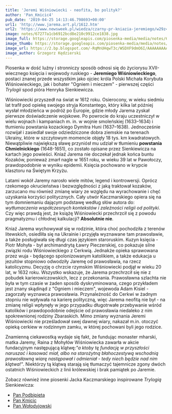```yaml
---
title: 'Jeremi Wiśniowiecki - neofita, bo polityk?'
author: 'Pan_Kmicic4'
pub_date: '2019-04-25 14:13:46.798693+00:00'
url1: 'http://www.jarema.art.pl/1612.htm'
url2: 'https://www.newsweek.pl/wiedza/czarny-pr-kniazia-jeremiego/w29z427'
image: notes/67277a1cb6912bcd8e210c9912ce1838.jpg
image_full: https://storage.googleapis.com/piosenka-media/media/notes/67277a1cb6912bcd8e210c9912ce1838.jpg
image_thumb: https://storage.googleapis.com/piosenka-media/media/notes/67277a1cb6912bcd8e210c9912ce1838.jpg.0x300_q85_upscale.jpg
image_url: https://2.bp.blogspot.com/-RqMnUHqwT3c/WSDXF9dmO6I/AAAAAAAAA00/U8syL45VMaEcmWi42pxrOKZklzzSi7bNwCLcB/s1600/67277a1cb6912bcd8e210c9912ce1838.jpg
image_author: Grzegorz Kędzierski
---
```


Piosenka w dość luźny i stronniczy sposób odnosi się do życiorysu XVII\-wiecznego księcia i wojewody ruskiego \- **Jeremiego Wiśniowieckiego**, postaci znanej przede wszystkim jako ojciec króla Polski Michała Korybuta Wiśniowieckiego, jak i bohater "Ogniem i mieczem" \- pierwszej części  _Trylogii_ spod pióra Henryka Sienkiewicza.

Wiśniowiecki przyszedł na świat w 1612 roku. Osierocony, w wieku siedmiu lat trafił pod opiekę swojego stryja Konstantego, który kilka lat później wysłał młodzieńca w podróż po Europie, gdzie młody Jarema zyskał pierwsze doświadczenie wojskowe. Po powrocie do kraju uczestniczył w wielu wojnach i kampaniach m. in. w  wojnie smoleńskiej \(1633–1634\) i tłumieniu   powstania kozackiego Dymitra Huni \(1637–1638\). Jednocześnie rozwijał i zasiedlał swoje odziedziczone dobra ziemskie na terenach Ukrainy, które w szczytowym momencie objęły 18 tys. km kwadratowych. Niewątpliwie największą sławę przyniósł mu udział w tłumieniu **powstania Chmielnickiego** \(1648\-1651\), co zostało opisane przez Sienkiewicza na kartach jego powieści. Kniaź Jarema nie doczekał jednak końca buntu Kozaków, ponieważ zmarł nagle w 1651 roku, w wieku 39 lat w Pawołoczy, prawdopodobnie w wyniku epidemii. Księcia pochowano w krypcie klasztoru na Świętym Krzyżu.

Latami wokół Jaremy narosło wiele mitów, legend i kontrowersji. Oprócz rzekomego okrucieństwa i bezwzględności z jaką traktował kozaków, zarzucano mu również zmianę wiary ze względu na wyrachowanie i chęć uzyskania korzyści politycznych. Cały utwór Kaczmarskiego opiera się na tym domniemaniu dającym podstawę według słów autora do: _wytłumaczenia współczesnych kontekstów i zależności religii od polityki_.
Czy więc prawdą jest, że książę Wiśniowiecki przechrzcił się z powodu pragmatyzmu i chłodnej kalkulacji? **Absolutnie nie**.

Kniaź Jarema wychowywał się w rodzinie, która choć pochodziła z terenów litewskich, osiedliła się na Ukrainie i przyjęła wyznawane tam prawosławie, a także posługiwała się długi czas językiem staroruskim. Kuzyn księcia \- Piotr Mohyła \- był  archimandrytą Ławry Pieczerskiej, co pokazuje silne związki rodu Wiśniowieckiego z Cerkwią. Jednakże opieka sprawowana przez wuja \- będącego spolonizowanym katolikiem, a także edukacja u jezuitów stopniowo odwodziły Jaremę od prawosławia, na rzecz katolicyzmu. Decyzję o chrzcie rzymskim Wiśniowiecki podjął w wieku 20 lat, w 1632 roku.  Wszystko wskazuje, że Jarema przechrzcił się nie z pobudek karierowiczowskich, lecz z przekonania. Prawosławna szlachta nie była w tym czasie w żaden sposób dyskryminowana, czego przykładem jest znany skądinąd z "Ogniem i mieczem", wojewoda Adam Kisiel \- zagorzały wyznawca prawosławia. Przynależność do Cerkwi w żadnym stopniu nie wpływała na karierę polityczną, więc Jarema neofitą nie był \- na zmianę religii wpłynęły w jego przypadku długotrwałe przebywanie wśród katolików i prawdopodobnie odejście od prawosławia niedaleko z nim spokrewnionej rodziny Zbaraskich. Mimo zmiany wyznania Jeremi Wiśniowiecki  nie prześladował swej dawnej wiary, nakazał m.in. otoczyć opieką cerkiew w rodzinnym zamku, w której pochowani byli jego rodzice. 

Znamienną ciekawostką wydaje się fakt, że fundując monaster mharski, matka Jaremy, Raina z Mohyłów Wiśniowiecka zawarła w akcie fundacyjnym następującą klątwę:_"a ktoby tę fundację w przyszłości naruszać i kasować miał, albo na starożytną błahoczestywą wschodnią prawosławną wiarę następował i odmieniał \- tedy niech będzie nad nim klątwa!"_. 
Niektórzy tą klątwą starają się tłumaczyć tajemnicze zgony dwóch ostatnich Wiśniowieckich z linii królewskiej i brak pamiątek po Jaremie. 

Zobacz również inne piosenki Jacka Kaczmarskiego inspirowane _Trylogią_ Sienkiewicza:

- [Pan Podbipięta](https://www.piosenkaztekstem.pl/opracowanie/jacek\-kaczmarski\-pan\-podbipieta/)
 - [Pan Kmicic](https://www.piosenkaztekstem.pl/opracowanie/jacek\-kaczmarski\-pan\-kmicic/)
 - [Pan Wołodyjowski](https://www.piosenkaztekstem.pl/opracowanie/jacek\-kaczmarski\-pan\-wolodyjowski/)